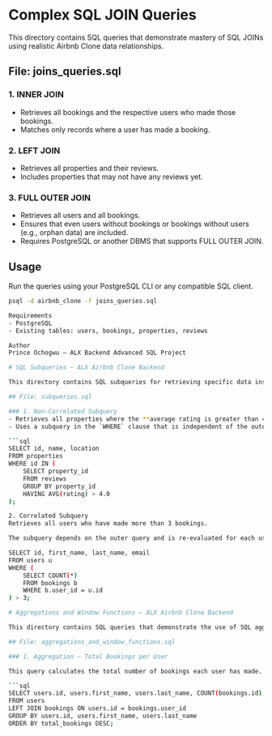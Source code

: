 # Complex SQL JOIN Queries

This directory contains SQL queries that demonstrate mastery of SQL JOINs using realistic Airbnb Clone data relationships.

## File: joins_queries.sql

### 1. INNER JOIN
- Retrieves all bookings and the respective users who made those bookings.
- Matches only records where a user has made a booking.

### 2. LEFT JOIN
- Retrieves all properties and their reviews.
- Includes properties that may not have any reviews yet.

### 3. FULL OUTER JOIN
- Retrieves all users and all bookings.
- Ensures that even users without bookings or bookings without users (e.g., orphan data) are included.
- Requires PostgreSQL or another DBMS that supports FULL OUTER JOIN.

## Usage
Run the queries using your PostgreSQL CLI or any compatible SQL client.

```bash
psql -d airbnb_clone -f joins_queries.sql

Requirements
- PostgreSQL
- Existing tables: users, bookings, properties, reviews

Author
Prince Ochogwu – ALX Backend Advanced SQL Project

# SQL Subqueries – ALX Airbnb Clone Backend

This directory contains SQL subqueries for retrieving specific data insights from the Airbnb Clone relational database.

## File: subqueries.sql

### 1. Non-Correlated Subquery
- Retrieves all properties where the **average rating is greater than 4.0**.
- Uses a subquery in the `WHERE` clause that is independent of the outer query.

```sql
SELECT id, name, location
FROM properties
WHERE id IN (
    SELECT property_id
    FROM reviews
    GROUP BY property_id
    HAVING AVG(rating) > 4.0
);

2. Correlated Subquery
Retrieves all users who have made more than 3 bookings.

The subquery depends on the outer query and is re-evaluated for each user.

SELECT id, first_name, last_name, email
FROM users u
WHERE (
    SELECT COUNT(*)
    FROM bookings b
    WHERE b.user_id = u.id
) > 3;

# Aggregations and Window Functions – ALX Airbnb Clone Backend

This directory contains SQL queries that demonstrate the use of SQL aggregation and window functions for data analysis in the Airbnb Clone backend.

## File: aggregations_and_window_functions.sql

### 1. Aggregation – Total Bookings per User

This query calculates the total number of bookings each user has made.

```sql
SELECT users.id, users.first_name, users.last_name, COUNT(bookings.id) AS total_bookings
FROM users
LEFT JOIN bookings ON users.id = bookings.user_id
GROUP BY users.id, users.first_name, users.last_name
ORDER BY total_bookings DESC;
